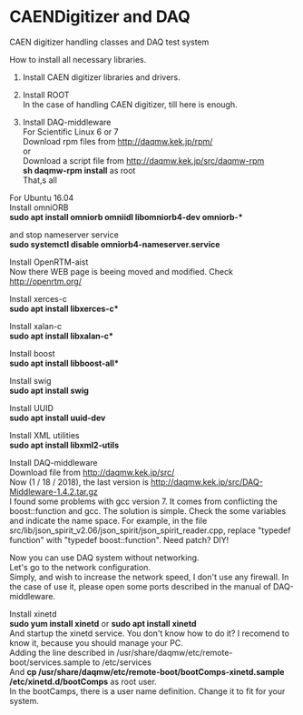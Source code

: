 # CAENDigitizer and DAQ
CAEN digitizer handling classes and DAQ test system

How to install all necessary libraries.  
1. Install CAEN digitizer libraries and drivers.  
  
2. Install ROOT  
In the case of handling CAEN digitizer, till here is enough.  
  
3. Install DAQ-middleware  
For Scientific Linux 6 or 7  
Download rpm files from http://daqmw.kek.jp/rpm/  
or  
Download a script file from http://daqmw.kek.jp/src/daqmw-rpm  
**sh daqmw-rpm install** as root  
That,s all  

For Ubuntu 16.04  
Install omniORB  
**sudo apt install omniorb omniidl libomniorb4-dev omniorb-\***  
  
and stop nameserver service  
**sudo systemctl disable omniorb4-nameserver.service**
  
Install OpenRTM-aist  
Now there WEB page is beeing moved and modified.  Check http://openrtm.org/
  
Install xerces-c  
**sudo apt install libxerces-c\***  
  
Install xalan-c  
**sudo apt install libxalan-c\***  
  
Install boost  
**sudo apt install libboost-all\***  
  
Install swig  
**sudo apt install swig**  
  
Install UUID  
**sudo apt install uuid-dev**  
  
Install XML utilities  
**sudo apt install libxml2-utils**  
  
Install DAQ-middleware  
Download file from http://daqmw.kek.jp/src/  
Now (1 / 18 / 2018), the last version is http://daqmw.kek.jp/src/DAQ-Middleware-1.4.2.tar.gz  
I found some problems with gcc version 7.  It comes from conflicting the boost::function and gcc.  The solution is simple.  Check the some variables and indicate the name space.  For example, in the file src/lib/json_spirit_v2.06/json_spirit/json_spirit_reader.cpp, replace "typedef function" with "typedef boost::function".  Need patch?  DIY!    
  
Now you can use DAQ system without networking.  
Let's go to the network configuration.  
Simply, and wish to increase the network speed, I don't use any firewall.  In the case of use it, please open some ports described in the manual of DAQ-middleware.  
  
Install xinetd  
**sudo yum install xinetd** or **sudo apt install xinetd**  
And startup the xinetd service. You don't know how to do it? I recomend to know it, because you should manage your PC.  
Adding the line described in /usr/share/daqmw/etc/remote-boot/services.sample to /etc/services  
And **cp /usr/share/daqmw/etc/remote-boot/bootComps-xinetd.sample /etc/xinetd.d/bootComps** as root user.  
In the bootCamps, there is a user name definition. Change it to fit for your system.  
